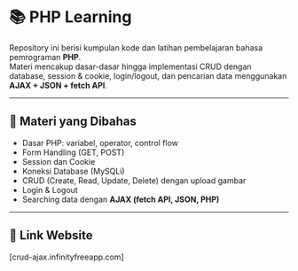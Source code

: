 # 📚 PHP Learning

Repository ini berisi kumpulan kode dan latihan pembelajaran bahasa pemrograman **PHP**.  
Materi mencakup dasar-dasar hingga implementasi CRUD dengan database, session & cookie, login/logout, dan pencarian data menggunakan **AJAX + JSON + fetch API**.

---

## 🚀 Materi yang Dibahas
- Dasar PHP: variabel, operator, control flow
- Form Handling (GET, POST)
- Session dan Cookie
- Koneksi Database (MySQLi)
- CRUD (Create, Read, Update, Delete) dengan upload gambar
- Login & Logout
- Searching data dengan **AJAX (fetch API, JSON, PHP)**

---
## 🔗 Link Website

[crud-ajax.infinityfreeapp.com]
